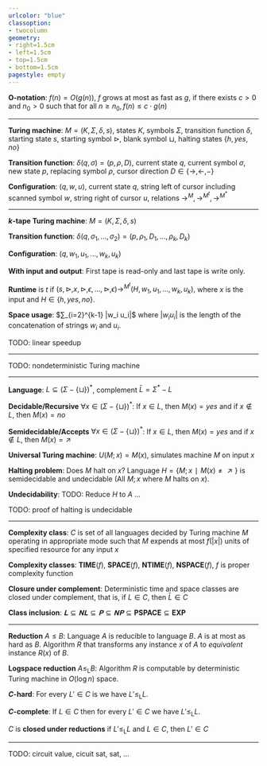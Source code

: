 ```yaml
---
urlcolor: "blue"
classoption:
- twocolumn
geometry:
- right=1.5cm
- left=1.5cm
- top=1.5cm
- bottom=1.5cm
pagestyle: empty
---
```


**O-notation**: $f(n)=O(g(n))$, $f$ grows at most as fast as $g,$ if there exists $c>0$ and $n_0>0$ such that for all $n≥n_0,f(n)≤c⋅g(n)$

---

**Turing machine**: $M=(K,Σ,δ,s)$, states $K$, symbols $Σ$, transition function $δ$, starting state $s$, starting symbol  $⊳$, blank symbol $⊔$, halting states $\{h,yes,no\}$

**Transition function**: $δ(q,σ)=(p,ρ,D)$, current state $q$, current symbol $σ$, new state $p$, replacing symbol $ρ$, cursor direction $D∈\{→,←,-\}$

**Configuration**: $(q,w,u)$, current state $q$, string left of cursor including scanned symbol $w$, string right of cursor $u$, relations $→^M,→^{M^t},→^{M^*}$

---

**$k$-tape Turing machine**: $M=(K,Σ,δ,s)$

**Transition function**: $δ(q,σ_1,...,σ_2) = (p,ρ_1,D_1,...,ρ_k,D_k)$

**Configuration**: $(q,w_1,u_1,...,w_k,u_k)$

**With input and output**: First tape is read-only and last tape is write only.

**Runtime** is $t$ if $(s,⊳,x,⊳,ϵ,...,⊳,ϵ)→^{M^t} (H,w_1,u_1,...,w_k,u_k),$ where $x$ is the input and $H∈\{h,yes,no\}.$ 

**Space usage**: $∑_{i=2}^{k-1} |w_i u_i|$ where $|w_i u_i|$ is the length of the concatenation of strings $w_i$ and $u_i.$

TODO: linear speedup

---

TODO: nondeterministic Turing machine

---

**Language**: $L⊆(Σ-\{⊔\})^*$, complement $\bar{L}=Σ^*-L$

**Decidable/Recursive** $∀x∈(Σ-\{⊔\})^*$: If $x∈L$, then $M(x)=yes$ and if $x∉L$, then $M(x)=no$

**Semidecidable/Accepts** $∀x∈(Σ-\{⊔\})^*$: If $x∈L$, then $M(x)=yes$ and if $x∉L$, then $M(x)=↗$

**Universal Turing machine**: $U(M;x)=M(x)$, simulates machine $M$ on input $x$

**Halting problem**: Does $M$ halt on $x$? Language $H=\{M;x ∣ M(x)≠↗\}$ is semidecidable and undecidable (All $M;x$ where $M$ halts on $x$).

**Undecidability**: TODO: Reduce $H$ to $A$ ...

TODO: proof of halting is undecidable

---

**Complexity class**: $C$ is set of all languages decided by Turing machine $M$ operating in appropriate mode such that $M$ expends at most $f(|x|)$ units of specified resource for any input $x$

**Complexity classes**: $\mathbf{TIME}(f)$, $\mathbf{SPACE}(f)$, $\mathbf{NTIME}(f)$, $\mathbf{NSPACE}(f)$, $f$ is proper complexity function

**Closure under complement**: Deterministic time and space classes are closed under complement, that is, if $L∈C$, then $\bar{L}∈C$

**Class inclusion**: $𝐋⊆𝐍𝐋⊆𝐏⊆𝐍𝐏⊆\mathbf{PSPACE}⊆\mathbf{EXP}$

---

**Reduction** $A≤B$: Language $A$ is reducible to language $B$. $A$ is at most as hard as $B.$ Algorithm $R$ that transforms any instance $x$ of $A$ to *equivalent* instance $R(x)$ of $B.$

**Logspace reduction** $A≤_\mathrm{L} B$: Algorithm $R$ is computable by deterministic Turing machine in $O(\log n)$ space.

**$C$-hard**: For every $L'∈C$ is we have $L'≤_\mathrm{L}L.$

**$C$-complete**: If $L∈C$ then for every $L'∈C$ we have $L'≤_\mathrm{L}L.$

$C$ is **closed under reductions** if $L'≤_\mathrm{L}L$ and $L∈C,$ then $L'∈C$

---

TODO: circuit value, cicuit sat, sat, ...
